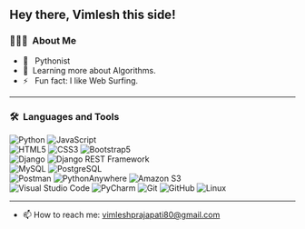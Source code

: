 ## Hey there, Vimlesh this side!

### 👨🏻‍💻 &nbsp;About Me

- 🤔 &nbsp; Pythonist
- 🌱&nbsp; Learning more about Algorithms.
- ⚡️ &nbsp; Fun fact: I like Web Surfing.

---

### 🛠 &nbsp;Languages and Tools

  ![Python](https://img.shields.io/badge/-Python-333333?style=flat&logo=python)
  ![JavaScript](https://img.shields.io/badge/-JavaScript-333333?style=flat&logo=javascript)  
  ![HTML5](https://img.shields.io/badge/-HTML5-333333?style=flat&logo=HTML5)
  ![CSS3](https://img.shields.io/badge/-CSS3-333333?style=flat&logo=CSS3&logoColor=1572B6)
  ![Bootstrap5](https://img.shields.io/badge/-Bootstrap-333333?style=flat&logo=bootstrap&logoColor=563D7C)  
  ![Django](https://img.shields.io/badge/-Django-092E20?style=flat&logo=django)
  ![Django REST Framework](https://img.shields.io/badge/-Django%20REST%20Framework-092E20?style=flat&logo=django)  
  ![MySQL](https://img.shields.io/badge/-MySQL-333333?style=flat&logo=mysql)
  ![PostgreSQL](https://img.shields.io/badge/-PostgreSQL-336791?style=flat&logo=PostgreSQL)  
  ![Postman](https://img.shields.io/badge/-Postman-000000?style=flat&logo=postman)
  ![PythonAnywhere](https://img.shields.io/badge/-PythonAnywhere-333333?style=flat&logo=pythonanywhere&logoColor=1572B6)
  ![Amazon S3](https://img.shields.io/badge/-Amazon%20S3-333333?style=flat&logo=amazon%20S3)   
  ![Visual Studio Code](https://img.shields.io/badge/-Visual%20Studio%20Code-333333?style=flat&logo=visual-studio-code&logoColor=007ACC)
  ![PyCharm](https://img.shields.io/badge/-PyCharm-333333?style=flat&logo=pycharm)
  ![Git](https://img.shields.io/badge/-Git-333333?style=flat&logo=git)
  ![GitHub](https://img.shields.io/badge/-GitHub-333333?style=flat&logo=github)
  ![Linux](https://img.shields.io/badge/-Linux-003366?style=flat&logo=linux)
  

---
 - 📫 How to reach me: [vimleshprajapati80@gmail.com](mailto:vimleshprajapati80@gmail.com)
